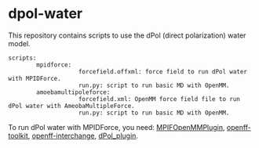 # dpol-water
This repository contains scripts to use the dPol (direct polarization) water model.
```
scripts:
        mpidforce:
                    forcefield.offxml: force field to run dPol water with MPIDForce.
                    run.py: script to run basic MD with OpenMM.
        amoebamultipoleforce:
                    forcefield.xml: OpenMM force field file to run dPol water with AmeobaMultipleForce.
                    run.py: script to run basic MD with OpenMM.
```

To run dPol water with MPIDForce, you need:
[MPIFOpenMMPlugin](https://github.com/andysim/MPIDOpenMMPlugin),
[openff-toolkit](https://github.com/openforcefield/openff-toolkit),
[openff-interchange](https://github.com/openforcefield/openff-interchange),
[dPol_plugin](https://github.com/wwilla7/dPol_plugin).
